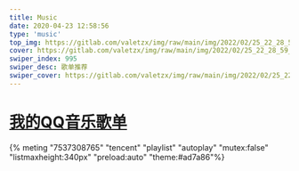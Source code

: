 ```yaml
---
title: Music
date: 2020-04-23 12:58:56
type: 'music'
top_img: https://gitlab.com/valetzx/img/raw/main/img/2022/02/25_22_28_59_%E9%BA%A6%E7%94%B0.png
cover: https://gitlab.com/valetzx/img/raw/main/img/2022/02/25_22_28_59_%E9%BA%A6%E7%94%B0.png
swiper_index: 995
swiper_desc: 歌单推荐
swiper_cover: https://gitlab.com/valetzx/img/raw/main/img/2022/02/25_22_28_59_%E9%BA%A6%E7%94%B0.png
---
```


# [我的QQ音乐歌单](https://c.y.qq.com/base/fcgi-bin/u?__=8Gjfefjj4DYo)

{% meting "7537308765" "tencent" "playlist" "autoplay" "mutex:false" "listmaxheight:340px" "preload:auto" "theme:#ad7a86"%}
